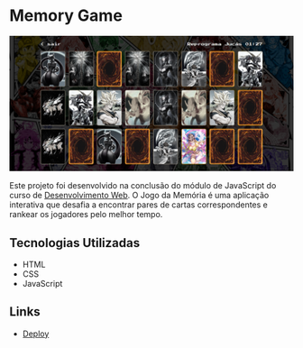 # Memory Game

![Memory Game](./images/memory-game-background.png)

Este projeto foi desenvolvido na conclusão do módulo de JavaScript do curso de [Desenvolvimento Web](https://emanuelquintino.github.io/Page-WDC/). O Jogo da Memória é uma aplicação interativa que desafia a encontrar pares de cartas correspondentes e rankear os jogadores pelo melhor tempo.

## Tecnologias Utilizadas

- HTML
- CSS
- JavaScript

## Links

- [Deploy](https://emanuelquintino.github.io/Memory-Game/)
